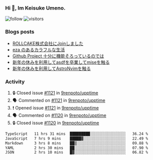 ### Hi 👋, Im Keisuke Umeno.

<!--
**9renpoto/9renpoto** is a ✨ _special_ ✨ repository because its `README.md` (this file) appears on your GitHub profile.

Here are some ideas to get you started:

- 🔭 I’m currently working on ...
- 🌱 I’m currently learning ...
- 👯 I’m looking to collaborate on ...
- 🤔 I’m looking for help with ...
- 💬 Ask me about ...
- 📫 How to reach me: ...
- 😄 Pronouns: ...
- ⚡ Fun fact: ...
-->

![follow](https://img.shields.io/github/followers/9renpoto?label=Follow&style=social)
![visitors](https://komarev.com/ghpvc/?username=9renpoto&label=Profile%20views&color=0e75b6&style=flat)

### Blogs posts

<!-- BLOG-POST-LIST:START -->
- [ROLLCAKE株式会社にJoinしました](https://9renpoto.win/entry/2024/02/11/join)
- [eza のあるカラフルな生活](https://9renpoto.win/entry/2024/02/01/eza)
- [Github Project 十分に機能そろっているのでは](https://9renpoto.win/entry/2024/01/14/gh-projects)
- [新年の休みを利用してasdfを卒業してmiseを触る](https://9renpoto.win/entry/2024/01/07/mise)
- [新年の休みを利用してAstroNvimを触る](https://9renpoto.win/entry/2024/01/03/new-year-holidays)
<!-- BLOG-POST-LIST:END -->

### Activity

<!--START_SECTION:activity-->
1. 🔒 Closed issue [#1121](https://github.com/9renpoto/upptime/issues/1121) in [9renpoto/upptime](https://github.com/9renpoto/upptime)
2. 🗣 Commented on [#1121](https://github.com/9renpoto/upptime/issues/1121#issuecomment-1938534731) in [9renpoto/upptime](https://github.com/9renpoto/upptime)
3. ❗ Opened issue [#1121](https://github.com/9renpoto/upptime/issues/1121) in [9renpoto/upptime](https://github.com/9renpoto/upptime)
4. 🗣 Commented on [#1120](https://github.com/9renpoto/upptime/issues/1120#issuecomment-1938454458) in [9renpoto/upptime](https://github.com/9renpoto/upptime)
5. 🔒 Closed issue [#1120](https://github.com/9renpoto/upptime/issues/1120) in [9renpoto/upptime](https://github.com/9renpoto/upptime)
<!--END_SECTION:activity-->

<!--START_SECTION:waka-->

```txt
TypeScript   11 hrs 31 mins  █████████░░░░░░░░░░░░░░░░   36.24 %
JavaScript   7 hrs 9 mins    █████▓░░░░░░░░░░░░░░░░░░░   22.49 %
Markdown     3 hrs 8 mins    ██▒░░░░░░░░░░░░░░░░░░░░░░   09.88 %
YAML         2 hrs 30 mins   ██░░░░░░░░░░░░░░░░░░░░░░░   07.90 %
JSON         2 hrs 10 mins   █▓░░░░░░░░░░░░░░░░░░░░░░░   06.82 %
```

<!--END_SECTION:waka-->
